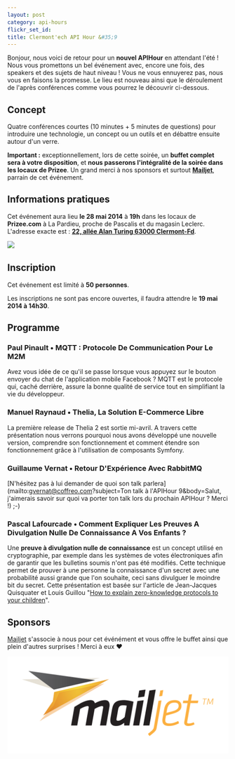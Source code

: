 ```yaml
---
layout: post
category: api-hours
flickr_set_id:
title: Clermont'ech API Hour &#35;9
---
```


Bonjour, nous voici de retour pour un **nouvel APIHour** en attendant l'été !
Nous vous promettons un bel événement avec, encore une fois, des speakers et des
sujets de haut niveau ! Vous ne vous ennuyerez pas, nous vous en faisons la
promesse. Le lieu est nouveau ainsi que le déroulement de l'après conférences
comme vous pourrez le découvrir ci-dessous.


## Concept

Quatre conférences courtes (10 minutes + 5 minutes de questions) pour introduire
une technologie, un concept ou un outils et en débattre ensuite autour d'un
verre.

**Important :** exceptionnellement, lors de cette soirée, un **buffet complet
sera à votre disposition**, et **nous passerons l'intégralité de la soirée dans
les locaux de Prizee**. Un grand merci à nos sponsors et surtout
[**Mailjet**](https://www.mailjet.com/), parrain de cet événement.


## Informations pratiques

Cet événement aura lieu **le 28 mai 2014** à **19h** dans les locaux de
**Prizee.com** à La Pardieu, proche de Pascalis et du magasin Leclerc.
L'adresse exacte est : [**22, allée Alan Turing 63000
Clermont-Fd**](https://www.google.com/maps/place/22+All%C3%A9e+Alan+Turing/@45.7590795,3.1301792,17z).

[![](http://maps.googleapis.com/maps/api/staticmap?size=600x400&sensor=false&markers=color:red|45.7590795,3.1301792)](https://www.google.com/maps/place/22+All%C3%A9e+Alan+Turing/@45.7590795,3.1301792,17z)


## Inscription

Cet événement est limité à **50 personnes**.

Les inscriptions ne sont pas encore ouvertes, il faudra attendre le **19 mai
2014 à 14h30**.


## Programme

### Paul Pinault •  MQTT : Protocole De Communication Pour Le M2M

Avez vous idée de ce qu'il se passe lorsque vous appuyez sur le bouton envoyer du
chat de l'application mobile Facebook ? MQTT est le protocole qui, caché
derrière, assure la bonne qualité de service tout en simplifiant la vie du
développeur.

### Manuel Raynaud • Thelia, La Solution E-Commerce Libre

La première release de Thelia 2 est sortie mi-avril. A travers cette
présentation nous verrons pourquoi nous avons développé une nouvelle version,
comprendre son fonctionnement et comment étendre son fonctionnement grâce à
l'utilisation de composants Symfony.

### Guillaume Vernat • Retour D'Expérience Avec RabbitMQ

[N'hésitez pas à lui demander de quoi son talk
parlera](mailto:gvernat@coffreo.com?subject=Ton talk à l'APIHour 9&body=Salut,
j'aimerais savoir sur quoi va porter ton talk lors du prochain APIHour ?
Merci !) ;-)

### Pascal Lafourcade • Comment Expliquer Les Preuves A Divulgation Nulle De Connaissance A Vos Enfants ?

Une **preuve à divulgation nulle de connaissance** est un concept utilisé en
cryptographie, par exemple dans les systèmes de votes électroniques afin de
garantir que les bulletins soumis n'ont pas été modifiés. Cette technique permet
de prouver à une personne la connaissance d'un secret avec une probabilité aussi
grande que l'on souhaite, ceci sans divulguer le moindre bit du secret. Cette
présentation est basée sur l'article de Jean-Jacques Quisquater et Louis Guillou
"[How to explain zero-knowledge protocols to your
children](http://portal.acm.org/citation.cfm?id=646754.705056&coll=&dl=)".


## Sponsors

[Mailjet](https://www.mailjet.com/) s'associe à nous pour cet événément et vous
offre le buffet ainsi que plein d'autres surprises ! Merci à eux &hearts;

[![](/images/mailjet.png)](https://www.mailjet.com/)
